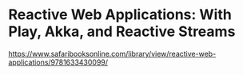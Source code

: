 # Reactive Web Applications: With Play, Akka, and Reactive Streams

https://www.safaribooksonline.com/library/view/reactive-web-applications/9781633430099/

